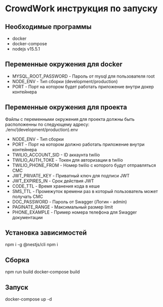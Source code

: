 # CrowdWork инструкция по запуску
## Необходимые программы
+ docker
+ docker-compose
+ nodejs v15.5.1

## Переменные окружения для docker
+ MYSQL_ROOT_PASSWORD - Пароль от mysql для пользователя root
+ NODE_ENV - Тип сборки (development/production)
+ PORT - Порт на котором будет работать приложение внутри докер контейнера

## Переменные окружения для проекта
Файлы с переменными окружения для проекта должны быть расположенны по следующему адресу: ./env/(development/production).env

+ NODE_ENV - Тип сборки
+ PORT - Порт на котором должно работать приложение внутри контейнера
+ TWILIO_ACCOUNT_SID - ID аккаунта twilio
+ TWILIO_AUTH_TOKE - Токен для авторизации в twilio
+ TWILIO_PHONE_FROM - Номер twilio с которого будут отправляться СМС
+ JWT_PRIVATE_KEY - Приватный ключ для подписи JWT
+ JWT_EXPIRES_IN - Срок действия JWT
+ CODE_TTL - Время хранения кода в кеше
+ SMS_TTL - Промежуток времени раз в который пользователь может получать СМС
+ DOC_PASSWORD - Пароль от Swagger (Логин - admin)
+ PAGINATE_RANGE - Максимальный размер limit
+ PHONE_EXAMPLE - Пример номера телефона для Swagger документации

## Установка зависимостей
npm i -g @nestjs/cli
npm i

## Сборка
npm run build
docker-compose build

## Запуск
docker-compose up -d